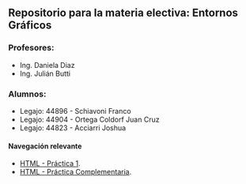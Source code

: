 ## Repositorio para la materia electiva: Entornos Gráficos

### Profesores: 
- Ing. Daniela Diaz
- Ing. Julián Butti
### Alumnos:
- Legajo: 44896 - Schiavoni Franco
- Legajo: 44904 - Ortega Coldorf Juan Cruz
- Legajo: 44823 - Acciarri Joshua

#### Navegación relevante
* [HTML - Práctica 1](https://github.com/juanchicruzz/EntornosGraficos/tree/master/Practica/HTML/Practica1).
* [HTML - Práctica Complementaria](https://github.com/juanchicruzz/EntornosGraficos/tree/master/Practica/HTML/Practica%20complementaria).
